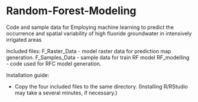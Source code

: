 # Random-Forest-Modeling
Code and sample data for Employing machine learning to predict the occurrence and spatial variability of high fluoride groundwater in intensively irrigated areas

Included files:
F_Raster_Data  - model raster data for prediction map generation.
F_Samples_Data - sample data for train RF model
RF_modelling   - code used for RFC model generation.

Installation guide:
- Copy the four included files to the same directory. (Installing R/RStudio may take a several minutes, if necessary.)
